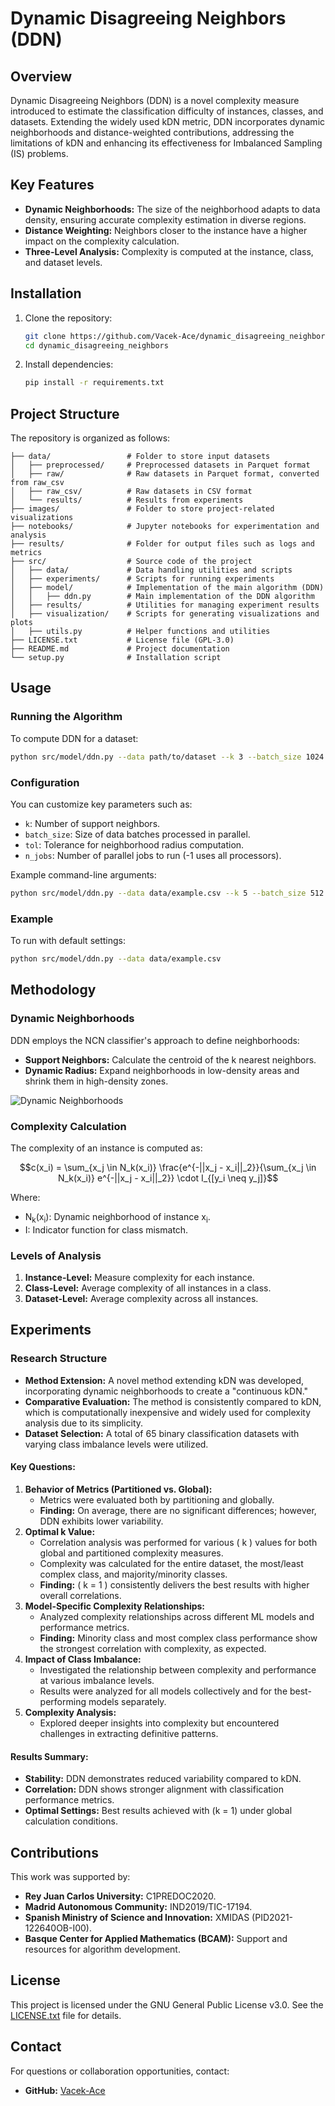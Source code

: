 # Dynamic Disagreeing Neighbors (DDN)

## Overview
Dynamic Disagreeing Neighbors (DDN) is a novel complexity measure introduced to estimate the classification difficulty of instances, classes, and datasets. Extending the widely used kDN metric, DDN incorporates dynamic neighborhoods and distance-weighted contributions, addressing the limitations of kDN and enhancing its effectiveness for Imbalanced Sampling (IS) problems.

## Key Features
- **Dynamic Neighborhoods:** The size of the neighborhood adapts to data density, ensuring accurate complexity estimation in diverse regions.
- **Distance Weighting:** Neighbors closer to the instance have a higher impact on the complexity calculation.
- **Three-Level Analysis:** Complexity is computed at the instance, class, and dataset levels.

## Installation
1. Clone the repository:
   ```bash
   git clone https://github.com/Vacek-Ace/dynamic_disagreeing_neighbors.git
   cd dynamic_disagreeing_neighbors
   ```
2. Install dependencies:
   ```bash
   pip install -r requirements.txt
   ```

## Project Structure
The repository is organized as follows:

```
├── data/                 # Folder to store input datasets
│   ├── preprocessed/     # Preprocessed datasets in Parquet format
│   ├── raw/              # Raw datasets in Parquet format, converted from raw_csv
│   ├── raw_csv/          # Raw datasets in CSV format
│   └── results/          # Results from experiments
├── images/               # Folder to store project-related visualizations
├── notebooks/            # Jupyter notebooks for experimentation and analysis
├── results/              # Folder for output files such as logs and metrics
├── src/                  # Source code of the project
│   ├── data/             # Data handling utilities and scripts
│   ├── experiments/      # Scripts for running experiments
│   ├── model/            # Implementation of the main algorithm (DDN)
│   │   ├── ddn.py        # Main implementation of the DDN algorithm
│   ├── results/          # Utilities for managing experiment results
│   ├── visualization/    # Scripts for generating visualizations and plots
│   ├── utils.py          # Helper functions and utilities
├── LICENSE.txt           # License file (GPL-3.0)
├── README.md             # Project documentation
└── setup.py              # Installation script
```

## Usage
### Running the Algorithm
To compute DDN for a dataset:
```bash
python src/model/ddn.py --data path/to/dataset --k 3 --batch_size 1024 --tol 1e-4 --n_jobs -1
```

### Configuration
You can customize key parameters such as:
- `k`: Number of support neighbors.
- `batch_size`: Size of data batches processed in parallel.
- `tol`: Tolerance for neighborhood radius computation.
- `n_jobs`: Number of parallel jobs to run (-1 uses all processors).

Example command-line arguments:
```bash
python src/model/ddn.py --data data/example.csv --k 5 --batch_size 512 --tol 1e-3
```

### Example
To run with default settings:
```bash
python src/model/ddn.py --data data/example.csv
```

## Methodology
### Dynamic Neighborhoods
DDN employs the NCN classifier's approach to define neighborhoods:
- **Support Neighbors:** Calculate the centroid of the k nearest neighbors.
- **Dynamic Radius:** Expand neighborhoods in low-density areas and shrink them in high-density zones.

![Dynamic Neighborhoods](images/dynamic_neighbors.png)

### Complexity Calculation
The complexity of an instance is computed as:
```math
c(x_i) = \sum_{x_j \in N_k(x_i)} \frac{e^{-||x_j - x_i||_2}}{\sum_{x_j \in N_k(x_i)} e^{-||x_j - x_i||_2}} \cdot I_{[y_i \neq y_j]}
```
Where:
- N<sub>k</sub>(x<sub>i</sub>): Dynamic neighborhood of instance x<sub>i</sub>.
- I: Indicator function for class mismatch.


### Levels of Analysis
1. **Instance-Level:** Measure complexity for each instance.
2. **Class-Level:** Average complexity of all instances in a class.
3. **Dataset-Level:** Average complexity across all instances.

## Experiments

### Research Structure
- **Method Extension:** A novel method extending kDN was developed, incorporating dynamic neighborhoods to create a "continuous kDN."
- **Comparative Evaluation:** The method is consistently compared to kDN, which is computationally inexpensive and widely used for complexity analysis due to its simplicity.
- **Dataset Selection:** A total of 65 binary classification datasets with varying class imbalance levels were utilized.

#### Key Questions:
1. **Behavior of Metrics (Partitioned vs. Global):**
   - Metrics were evaluated both by partitioning and globally.
   - **Finding:** On average, there are no significant differences; however, DDN exhibits lower variability.
2. **Optimal k Value:**
   - Correlation analysis was performed for various \( k \) values for both global and partitioned complexity measures.
   - Complexity was calculated for the entire dataset, the most/least complex class, and majority/minority classes.
   - **Finding:** \( k = 1 \) consistently delivers the best results with higher overall correlations.
3. **Model-Specific Complexity Relationships:**
   - Analyzed complexity relationships across different ML models and performance metrics.
   - **Finding:** Minority class and most complex class performance show the strongest correlation with complexity, as expected.
4. **Impact of Class Imbalance:**
   - Investigated the relationship between complexity and performance at various imbalance levels.
   - Results were analyzed for all models collectively and for the best-performing models separately.
5. **Complexity Analysis:**
   - Explored deeper insights into complexity but encountered challenges in extracting definitive patterns.

#### Results Summary:
- **Stability:** DDN demonstrates reduced variability compared to kDN.
- **Correlation:** DDN shows stronger alignment with classification performance metrics.
- **Optimal Settings:** Best results achieved with \(k = 1\) under global calculation conditions.

## Contributions
This work was supported by:
- **Rey Juan Carlos University:** C1PREDOC2020.
- **Madrid Autonomous Community:** IND2019/TIC-17194.
- **Spanish Ministry of Science and Innovation:** XMIDAS (PID2021-122640OB-I00).
- **Basque Center for Applied Mathematics (BCAM):** Support and resources for algorithm development.

## License
This project is licensed under the GNU General Public License v3.0. See the [LICENSE.txt](LICENSE.txt) file for details.

## Contact
For questions or collaboration opportunities, contact:
- **GitHub:** [Vacek-Ace](https://github.com/Vacek-Ace)

